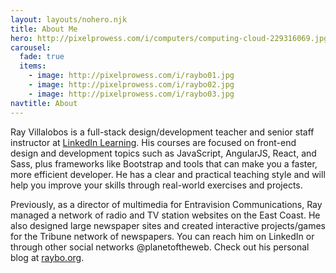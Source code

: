 ```yaml
---
layout: layouts/nohero.njk
title: About Me
hero: http://pixelprowess.com/i/computers/computing-cloud-229316069.jpg
carousel:
  fade: true
  items:
    - image: http://pixelprowess.com/i/raybo01.jpg
    - image: http://pixelprowess.com/i/raybo02.jpg
    - image: http://pixelprowess.com/i/raybo03.jpg
navtitle: About
---
```


Ray Villalobos is a full-stack design/development teacher and senior staff instructor at <a href="https://www.linkedin.com/learning/instructors/ray-villalobos">LinkedIn Learning</a>. His courses are focused on front-end design and development topics such as JavaScript, AngularJS, React, and Sass, plus frameworks like Bootstrap and tools that can make you a faster, more efficient developer. He has a clear and practical teaching style and will help you improve your skills through real-world exercises and projects.

Previously, as a director of multimedia for Entravision Communications, Ray managed a network of radio and TV station websites on the East Coast. He also designed large newspaper sites and created interactive projects/games for the Tribune network of newspapers. You can reach him on LinkedIn or through other social networks @planetoftheweb. Check out his personal blog at [raybo.org](http://raybo.org).
